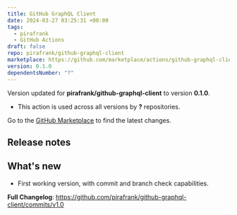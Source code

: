 ```yaml
---
title: GitHub GraphQL Client
date: 2024-03-27 03:25:31 +00:00
tags:
  - pirafrank
  - GitHub Actions
draft: false
repo: pirafrank/github-graphql-client
marketplace: https://github.com/marketplace/actions/github-graphql-client
version: 0.1.0
dependentsNumber: "?"
---
```



Version updated for **pirafrank/github-graphql-client** to version **0.1.0**.
- This action is used across all versions by **?** repositories.

Go to the [GitHub Marketplace](https://github.com/marketplace/actions/github-graphql-client) to find the latest changes.

## Release notes

## What's new

- First working version, with commit and branch check capabilities.

**Full Changelog**: https://github.com/pirafrank/github-graphql-client/commits/v1.0

